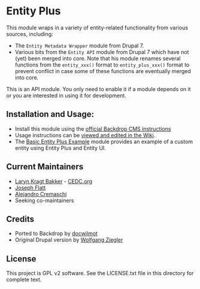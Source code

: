 Entity Plus
=================

This module wraps in a variety of entity-related functionality from various
sources, including:

 - The `Entity Metadata Wrapper` module from Drupal 7.
 - Various bits from the `Entity API` module from Drupal 7 which have not (yet)
   been merged into core. Note that his module renames several functions from
   the `entity_xxx()` format to `entity_plus_xxx()` format to prevent conflict
   in case some of these functions are eventually merged into core.

This is an API module. You only need to enable it if a module depends on it or
you are interested in using it for development.

Installation and Usage:
---------------
- Install this module using the [official Backdrop CMS instructions](https://backdropcms.org/guide/modules)
- Usage instructions can be [viewed and edited in the Wiki](https://github.com/backdrop-contrib/entity_plus/wiki).
- The [Basic Entity Plus Example](https://github.com/backdrop-contrib/basic_entity_plus_example)
  module provides an example of a custom entity using Entity Plus and Entity UI.

Current Maintainers
---------------

- [Laryn Kragt Bakker](https://github.com/laryn) - [CEDC.org](https://cedc.org)
- [Joseph Flatt](https://github.com/hosef)
- [Alejandro Cremaschi](https://github.com/argiepiano)
- Seeking co-maintainers

Credits
---------------

- Ported to Backdrop by [docwilmot](https://github.com/docwilmot)
- Original Drupal version by [Wolfgang Ziegler](https://www.drupal.org/user/16747)

License
---------------

This project is GPL v2 software. See the LICENSE.txt file in this directory
for complete text.
